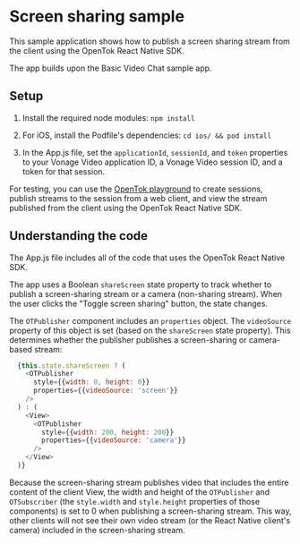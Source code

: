 # Screen sharing sample

This sample application shows how to publish a screen sharing stream from the client using the OpenTok React Native SDK.

The app builds upon the Basic Video Chat sample app.

## Setup

1. Install the required node modules: `npm install`

2. For iOS, install the Podfile's dependencies: `cd ios/ && pod install`

3. In the App.js file, set the `applicationId`, `sessionId`, and `token` properties to your Vonage Video application ID, a Vonage Video session ID, and a token for that session.

For testing, you can use the [OpenTok playground](https://tokbox.com/developer/tools/playground/) to create sessions, publish streams to the session from a web client, and view the stream published from the client using the OpenTok React Native SDK.

## Understanding the code

The App.js file includes all of the code that uses the OpenTok React Native SDK.

The app uses a Boolean `shareScreen` state property to track whether to publish a screen-sharing stream or a camera (non-sharing stream). When the user clicks the "Toggle screen sharing" button, the state changes.

The `OTPublisher` component includes an `properties` object. The `videoSource` property of this object is set (based on the `shareScreen` state property). This determines whether the publisher publishes a screen-sharing or camera-based stream:

```js
  {this.state.shareScreen ? (
    <OTPublisher
      style={{width: 0, height: 0}}
      properties={{videoSource: 'screen'}}
    />
  ) : (
    <View>
      <OTPublisher
        style={{width: 200, height: 200}}
        properties={{videoSource: 'camera'}}
      />
    </View>
  )}
```

Because the screen-sharing stream publishes video that includes the entire content of the client View, the width and height of the `OTPublisher` and `OTSubscriber` (the `style.width` and `style.height` properties of those components) is set to 0 when publishing a screen-sharing stream. This way, other clients will not see their own video stream (or the React Native client's camera) included in the screen-sharing stream.
